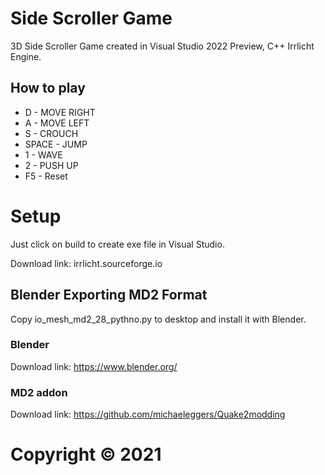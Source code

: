 # Side Scroller Game

3D Side Scroller Game created in Visual Studio 2022 Preview, C++ Irrlicht Engine.

## How to play

* D - MOVE RIGHT
* A - MOVE LEFT
* S - CROUCH
* SPACE - JUMP
* 1 - WAVE
* 2 - PUSH UP
* F5 - Reset

# Setup

Just click on build to create exe file in Visual Studio.

Download link: irrlicht.sourceforge.io

## Blender Exporting MD2 Format

Copy io_mesh_md2_28_pythno.py to desktop and install it with Blender.

### Blender

Download link: https://www.blender.org/

### MD2 addon

Download link: https://github.com/michaeleggers/Quake2modding

# Copyright © 2021
